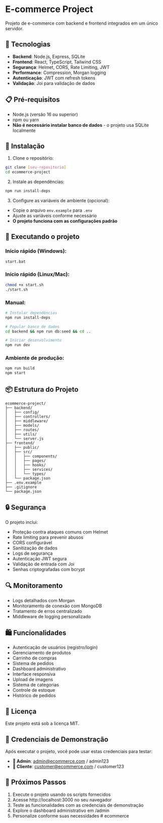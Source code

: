 # E-commerce Project

Projeto de e-commerce com backend e frontend integrados em um único servidor.

## 🚀 Tecnologias

* **Backend**: Node.js, Express, SQLite
* **Frontend**: React, TypeScript, Tailwind CSS
* **Segurança**: Helmet, CORS, Rate Limiting, JWT
* **Performance**: Compression, Morgan logging
* **Autenticação**: JWT com refresh tokens
* **Validação**: Joi para validação de dados

## 📋 Pré-requisitos

* Node.js (versão 16 ou superior)
* npm ou yarn
* **Não é necessário instalar banco de dados** - o projeto usa SQLite localmente

## 🔧 Instalação

1. Clone o repositório:
```bash
git clone [seu-repositorio]
cd ecommerce-project
```

2. Instale as dependências:
```bash
npm run install-deps
```

3. Configure as variáveis de ambiente (opcional):
* Copie o arquivo `env.example` para `.env`
* Ajuste as variáveis conforme necessário
* **O projeto funciona com as configurações padrão**

## 🚀 Executando o projeto

### Início rápido (Windows):
```bash
start.bat
```

### Início rápido (Linux/Mac):
```bash
chmod +x start.sh
./start.sh
```

### Manual:
```bash
# Instalar dependências
npm run install-deps

# Popular banco de dados
cd backend && npm run db:seed && cd ..

# Iniciar desenvolvimento
npm run dev
```

### Ambiente de produção:
```bash
npm run build
npm start
```

## 📦 Estrutura do Projeto

```
ecommerce-project/
├── backend/
│   ├── config/
│   ├── controllers/
│   ├── middleware/
│   ├── models/
│   ├── routes/
│   ├── utils/
│   └── server.js
├── frontend/
│   ├── public/
│   ├── src/
│   │   ├── components/
│   │   ├── pages/
│   │   ├── hooks/
│   │   ├── services/
│   │   └── types/
│   └── package.json
├── .env.example
├── .gitignore
└── package.json
```

## 🔒 Segurança

O projeto inclui:

* Proteção contra ataques comuns com Helmet
* Rate limiting para prevenir abusos
* CORS configurável
* Sanitização de dados
* Logs de segurança
* Autenticação JWT segura
* Validação de entrada com Joi
* Senhas criptografadas com bcrypt

## 🔍 Monitoramento

* Logs detalhados com Morgan
* Monitoramento de conexão com MongoDB
* Tratamento de erros centralizado
* Middleware de logging personalizado

## 🛍️ Funcionalidades

* Autenticação de usuários (registro/login)
* Gerenciamento de produtos
* Carrinho de compras
* Sistema de pedidos
* Dashboard administrativo
* Interface responsiva
* Upload de imagens
* Sistema de categorias
* Controle de estoque
* Histórico de pedidos

## 📄 Licença

Este projeto está sob a licença MIT.

## 🎯 Credenciais de Demonstração

Após executar o projeto, você pode usar estas credenciais para testar:

* **👑 Admin**: admin@ecommerce.com / admin123
* **👤 Cliente**: customer@ecommerce.com / customer123

## 🚀 Próximos Passos

1. Execute o projeto usando os scripts fornecidos
2. Acesse http://localhost:3000 no seu navegador
3. Teste as funcionalidades com as credenciais de demonstração
4. Explore o dashboard administrativo em /admin
5. Personalize conforme suas necessidades # ecommerce
